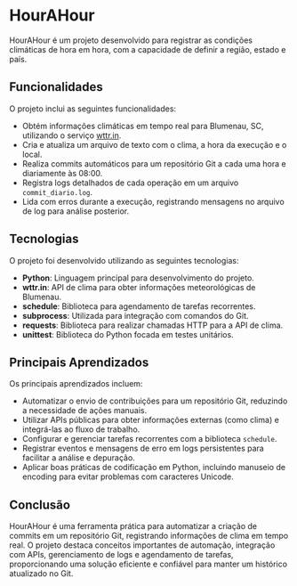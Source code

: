 # HourAHour

HourAHour é um projeto desenvolvido para registrar as condições climáticas de hora em hora, com a capacidade de definir a região, estado e país.

## Funcionalidades

O projeto inclui as seguintes funcionalidades:

- Obtém informações climáticas em tempo real para Blumenau, SC, utilizando o serviço [wttr.in](https://wttr.in).
- Cria e atualiza um arquivo de texto com o clima, a hora da execução e o local.
- Realiza commits automáticos para um repositório Git a cada uma hora e diariamente às 08:00.
- Registra logs detalhados de cada operação em um arquivo `commit_diario.log`. 
- Lida com erros durante a execução, registrando mensagens no arquivo de log para análise posterior.

## Tecnologias

O projeto foi desenvolvido utilizando as seguintes tecnologias:

- **Python**: Linguagem principal para desenvolvimento do projeto.
- **wttr.in**: API de clima para obter informações meteorológicas de Blumenau.
- **schedule**: Biblioteca para agendamento de tarefas recorrentes.
- **subprocess**: Utilizada para integração com comandos do Git.
- **requests**: Biblioteca para realizar chamadas HTTP para a API de clima.
- **unittest**: Biblioteca do Python focada em testes unitários.

## Principais Aprendizados

Os principais aprendizados incluem:

- Automatizar o envio de contribuições para um repositório Git, reduzindo a necessidade de ações manuais.
- Utilizar APIs públicas para obter informações externas (como clima) e integrá-las ao fluxo de trabalho.
- Configurar e gerenciar tarefas recorrentes com a biblioteca `schedule`.
- Registrar eventos e mensagens de erro em logs persistentes para facilitar a análise e depuração.
- Aplicar boas práticas de codificação em Python, incluindo manuseio de encoding para evitar problemas com caracteres Unicode.

## Conclusão

HourAHour é uma ferramenta prática para automatizar a criação de commits em um repositório Git, registrando informações de clima em tempo real. O projeto destaca conceitos importantes de automação, integração com APIs, gerenciamento de logs e agendamento de tarefas, proporcionando uma solução eficiente e confiável para manter um histórico atualizado no Git.
